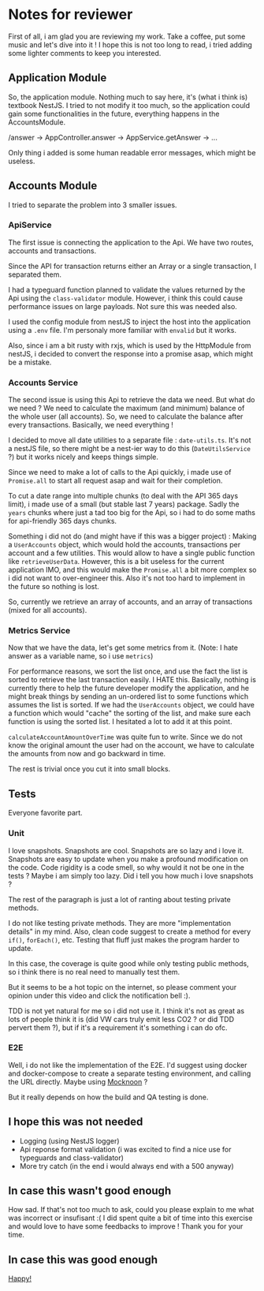 # Notes for reviewer

First of all, i am glad you are reviewing my work. 
Take a coffee, put some music and let's dive into it !
I hope this is not too long to read, i tried adding some lighter comments to keep you interested. 

## Application Module

So, the application module. 
Nothing much to say here, it's (what i think is) textbook NestJS.
I tried to not modify it too much, so the application could gain some functionalities in the future, everything happens in the AccountsModule.

/answer -> AppController.answer -> AppService.getAnswer -> ...

Only thing i added is some human readable error messages, which might be useless.

## Accounts Module

I tried to separate the problem into 3 smaller issues.

### ApiService

The first issue is connecting the application to the Api.
We have two routes, accounts and transactions.

Since the API for transaction returns either an Array or a single transaction, I separated them.

I had a typeguard function planned to validate the values returned by the Api using the `class-validator` module. However, i think this could cause performance issues on large payloads. Not sure this was needed also.

I used the config module from nestJS to inject the host into the application using a `.env` file. I'm personaly more familiar with `envalid` but it works.

Also, since i am a bit rusty with rxjs, which is used by the HttpModule from nestJS, i decided to convert the response into a promise asap, which might be a mistake.

### Accounts Service

The second issue is using this Api to retrieve the data we need. But what do we need ? 
We need to calculate the maximum (and minimum) balance of the whole user (all accounts). So, we need to calculate the balance after every transactions. Basically, we need everything !

I decided to move all date utilities to a separate file : `date-utils.ts`. It's not a nestJS file, so there might be a nest-ier way to do this (`DateUtilsService` ?) but it works nicely and keeps things simple.

Since we need to make a lot of calls to the Api quickly, i made use of `Promise.all` to start all request asap and wait for their completion.

To cut a date range into multiple chunks (to deal with the API 365 days limit), i made use of a small (but stable last 7 years) package. Sadly the `years` chunks where just a tad too big for the Api, so i had to do some maths for api-friendly 365 days chunks.

Something i did not do (and might have if this was a bigger project) : Making a `UserAccounts` object, which would hold the accounts, transactions per account and a few utilities. This would allow to have a single public function like `retrieveUserData`. However, this is a bit useless for the current application IMO, and this would make the `Promise.all` a bit more complex so i did not want to over-engineer this. Also it's not too hard to implement in the future so nothing is lost.

So, currently we retrieve an array of accounts, and an array of transactions (mixed for all accounts).

### Metrics Service

Now that we have the data, let's get some metrics from it. (Note: I hate answer as a variable name, so i use `metrics`)

For performance reasons, we sort the list once, and use the fact the list is sorted to retrieve the last transaction easily. 
I HATE this. Basically, nothing is currently there to help the future developer modify the application, and he might break things by sending an un-ordered list to some functions which assumes the list is sorted. If we had the `UserAccounts` object, we could have a function which would "cache" the sorting of the list, and make sure each function is using the sorted list. I hesitated a lot to add it at this point.

`calculateAccountAmountOverTime` was quite fun to write. Since we do not know the original amount the user had on the account, we have to calculate the amounts from now and go backward in time.

The rest is trivial once you cut it into small blocks.

## Tests

Everyone favorite part.

### Unit

I love snapshots. Snapshots are cool. Snapshots are so lazy and i love it. Snapshots are easy to update when you make a profound modification on the code. Code rigidity is a code smell, so why would it not be one in the tests ? Maybe i am simply too lazy. Did i tell you how much i love snapshots ?

The rest of the paragraph is just a lot of ranting about testing private methods.

I do not like testing private methods. They are more "implementation details" in my mind. Also, clean code suggest to create a method for every `if()`, `forEach()`, etc. Testing that fluff just makes the program harder to update.

In this case, the coverage is quite good while only testing public methods, so i think there is no real need to manually test them.

But it seems to be a hot topic on the internet, so please comment your opinion under this video and click the notification bell :).

TDD is not yet natural for me so i did not use it. I think it's not as great as lots of people think it is (did VW cars truly emit less CO2 ? or did TDD pervert them ?), but if it's a requirement it's something i can do ofc. 

### E2E

Well, i do not like the implementation of the E2E. I'd suggest using docker and docker-compose to create a separate testing environment, and calling the URL directly. Maybe using [Mocknoon](https://mockoon.com) ?

But it really depends on how the build and QA testing is done.

## I hope this was not needed

- Logging (using NestJS logger)
- Api reponse format validation (i was excited to find a nice use for typeguards and class-validator)
- More try catch (in the end i would always end with a 500 anyway)

## In case this wasn't good enough

How sad.
If that's not too much to ask, could you please explain to me what was incorrect or insufisant :(
I did spent quite a bit of time into this exercise and would love to have some feedbacks to improve !
Thank you for your time.

## In case this was good enough

[Happy!](https://www.youtube.com/watch?v=ZbZSe6N_BXs)
